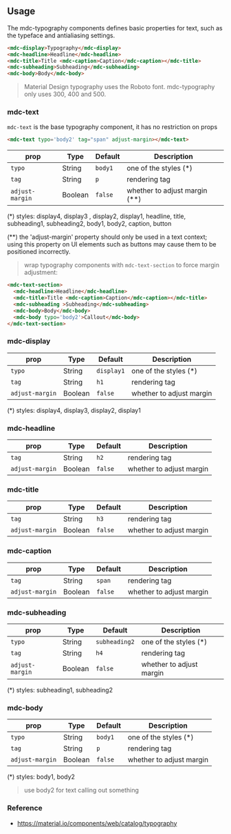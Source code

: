 ## Usage

The mdc-typography components defines basic properties for text, such as the 
typeface and antialiasing settings.

```html
<mdc-display>Typography</mdc-display>
<mdc-headline>Headline</mdc-headline>
<mdc-title>Title <mdc-caption>Caption</mdc-caption></mdc-title>
<mdc-subheading>Subheading</mdc-subheading>
<mdc-body>Body</mdc-body>
```

> Material Design typography uses the Roboto font. mdc-typography only uses 
300, 400 and 500.

### mdc-text

`mdc-text` is the base typography component, it has no restriction on props 

```html
<mdc-text typo='body2' tag="span" adjust-margin></mdc-text>
```

| prop           | Type    | Default | Description              |
|----------------|---------|---------|--------------------------|
|`typo`          | String  | `body1` | one of the styles (*)    |
|`tag`           | String  | `p`     | rendering tag            |
|`adjust-margin` | Boolean | `false` | whether to adjust margin (**) |

(*) styles: display4, display3 , display2, display1, headline, title, subheading1,
subheading2, body1, body2, caption, button


(**)  the 'adjust-margin' property should only be used in a text context; using this 
property on UI elements such as buttons may cause them to be positioned incorrectly.

> wrap typography components with  `mdc-text-section` to force margin adjustment:

```html
<mdc-text-section>
  <mdc-headline>Headline</mdc-headline>
  <mdc-title>Title <mdc-caption>Caption</mdc-caption></mdc-title>
  <mdc-subheading >Subheading</mdc-subheading>
  <mdc-body>Body</mdc-body>
  <mdc-body typo='body2'>Callout</mdc-body>
</mdc-text-section>
```

### mdc-display

| prop  | Type   | Default   | Description |
|-------|--------|-----------|-------------|
|`typo` | String | `display1` | one of the styles (*) |
|`tag`  | String | `h1`       | rendering tag |
|`adjust-margin` | Boolean   | `false` | whether to adjust margin |

(*) styles: display4, display3, display2, display1 

### mdc-headline

| prop  | Type   | Default  | Description |
|-------|--------|----------|-------------|
|`tag`  | String | `h2`     | rendering tag |
|`adjust-margin` | Boolean | `false` | whether to adjust margin |



### mdc-title 

| prop  | Type   | Default   | Description |
|-------|--------|-----------|-------------|
|`tag`  | String | `h3`       | rendering tag |
|`adjust-margin` | Boolean   | `false` | whether to adjust margin |

### mdc-caption

| prop  | Type   | Default   | Description |
|-------|--------|-----------|-------------|
|`tag`  | String | `span`       | rendering tag |
|`adjust-margin` | Boolean   | `false` | whether to adjust margin |


### mdc-subheading

| prop  | Type   | Default   | Description |
|-------|--------|-----------|-------------|
|`typo` | String | `subheading2` | one of the styles (*) |
|`tag`  | String | `h4`       | rendering tag |
|`adjust-margin` | Boolean   | `false` | whether to adjust margin |

(*) styles: subheading1, subheading2



### mdc-body

| prop  | Type   | Default   | Description |
|-------|--------|-----------|-------------|
|`typo` | String | `body1` | one of the styles (*) |
|`tag`  | String | `p`       | rendering tag |
|`adjust-margin` | Boolean    | `false` | whether to adjust margin |

(*) styles: body1, body2

> use body2 for text calling out something


### Reference

- <https://material.io/components/web/catalog/typography>